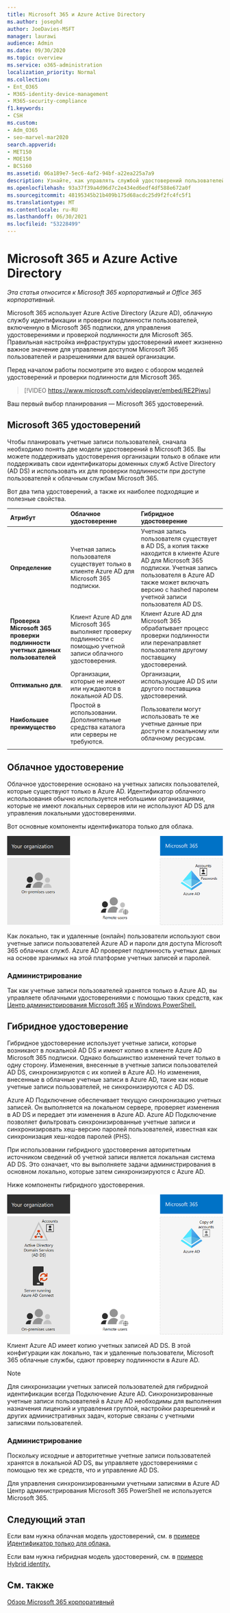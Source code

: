 ```yaml
---
title: Microsoft 365 и Azure Active Directory
ms.author: josephd
author: JoeDavies-MSFT
manager: laurawi
audience: Admin
ms.date: 09/30/2020
ms.topic: overview
ms.service: o365-administration
localization_priority: Normal
ms.collection:
- Ent_O365
- M365-identity-device-management
- M365-security-compliance
f1.keywords:
- CSH
ms.custom:
- Adm_O365
- seo-marvel-mar2020
search.appverid:
- MET150
- MOE150
- BCS160
ms.assetid: 06a189e7-5ec6-4af2-94bf-a22ea225a7a9
description: Узнайте, как управлять службой удостоверений пользователей Azure AD в Microsoft 365 с помощью облачных или гибридных моделей удостоверений.
ms.openlocfilehash: 93a37f39a4d96d7c2e434ed6edf4df588e672a0f
ms.sourcegitcommit: 48195345b21b409b175d68acdc25d9f2fc4fc5f1
ms.translationtype: MT
ms.contentlocale: ru-RU
ms.lasthandoff: 06/30/2021
ms.locfileid: "53228499"
---
```

# <a name="microsoft-365-identity-models-and-azure-active-directory"></a>Microsoft 365 и Azure Active Directory

*Эта статья относится к Microsoft 365 корпоративный и Office 365 корпоративный.*

Microsoft 365 использует Azure Active Directory (Azure AD), облачную службу идентификации и проверки подлинности пользователей, включенную в Microsoft 365 подписки, для управления удостоверениями и проверкой подлинности для Microsoft 365. Правильная настройка инфраструктуры удостоверений имеет жизненно важное значение для управления доступом Microsoft 365 пользователей и разрешениями для вашей организации.

Перед началом работы посмотрите это видео с обзором моделей удостоверений и проверки подлинности для Microsoft 365.

<p> </p>

> [!VIDEO https://www.microsoft.com/videoplayer/embed/RE2Pjwu]

Ваш первый выбор планирования — Microsoft 365 удостоверений.

## <a name="microsoft-365-identity-models"></a>Microsoft 365 удостоверений

Чтобы планировать учетные записи пользователей, сначала необходимо понять две модели удостоверений в Microsoft 365. Вы можете поддерживать удостоверения организации только в облаке или поддерживать свои идентификаторы доменных служб Active Directory (AD DS) и использовать их для проверки подлинности при доступе пользователей к облачным службам Microsoft 365.

Вот два типа удостоверений, а также их наиболее подходящие и полезные свойства.

| Атрибут | Облачное удостоверение | Гибридное удостоверение |
|:-------|:-----|:-----|
| **Определение** | Учетная запись пользователя существует только в клиенте Azure AD для Microsoft 365 подписки. | Учетная запись пользователя существует в AD DS, а копия также находится в клиенте Azure AD для Microsoft 365 подписки. Учетная запись пользователя в Azure AD также может включать версию с hashed паролем учетной записи пользователя AD DS. |
| **Проверка Microsoft 365 проверки подлинности учетных данных пользователей** | Клиент Azure AD для Microsoft 365 выполняет проверку подлинности с помощью учетной записи облачного удостоверения. | Клиент Azure AD для Microsoft 365 обрабатывает процесс проверки подлинности или перенаправляет пользователя другому поставщику удостоверений. |
| **Оптимально для**. | Организации, которые не имеют или нуждаются в локальной AD DS. | Организации, использующие AD DS или другого поставщика удостоверений. |
| **Наибольшее преимущество** | Простой в использовании. Дополнительные средства каталога или серверы не требуются. | Пользователи могут использовать те же учетные данные при доступе к локальному или облачному ресурсам. |
||||

## <a name="cloud-only-identity"></a>Облачное удостоверение

Облачное удостоверение основано на учетных записях пользователей, которые существуют только в Azure AD. Идентификатор облачного использования обычно используется небольшими организациями, которые не имеют локальных серверов или не используют AD DS для управления локальными удостоверениями.

Вот основные компоненты идентификатора только для облака.

![Основные компоненты идентификатора только для облака](../media/about-microsoft-365-identity/cloud-only-identity.png)

Как локально, так и удаленные (онлайн) пользователи используют свои учетные записи пользователей Azure AD и пароли для доступа Microsoft 365 облачных служб. Azure AD проверяет подлинность учетных данных на основе хранимых на этой платформе учетных записей и паролей.

### <a name="administration"></a>Администрирование
Так как учетные записи пользователей хранятся только в Azure AD, вы управляете облачными удостоверениями с помощью таких средств, как [Центр администрирования Microsoft 365](../admin/add-users/index.yml) [и Windows PowerShell.](manage-user-accounts-and-licenses-with-microsoft-365-powershell.md)

## <a name="hybrid-identity"></a>Гибридное удостоверение

Гибридное удостоверение использует учетные записи, которые возникают в локальной AD DS и имеют копию в клиенте Azure AD Microsoft 365 подписки. Однако большинство изменений течет только в одну сторону. Изменения, внесенные в учетные записи пользователей AD DS, синхронизируются с их копией в Azure AD. Но изменения, внесенные в облачные учетные записи в Azure AD, такие как новые учетные записи пользователей, не синхронизируются с AD DS.

Azure AD Подключение обеспечивает текущую синхронизацию учетных записей. Он выполняется на локальном сервере, проверяет изменения в AD DS и передает эти изменения в Azure AD. Azure AD Подключение позволяет фильтровать синхронизированные учетные записи и синхронизировать хеш-версию паролей пользователей, известная как синхронизация хеш-кодов паролей (PHS).

При использовании гибридного удостоверения авторитетным источником сведений об учетной записи является локальная система AD DS. Это означает, что вы выполняете задачи администрирования в основном локально, которые затем синхронизируются с Azure AD.

Ниже компоненты гибридного удостоверения.

![Компоненты гибридной идентификации](../media/about-microsoft-365-identity/hybrid-identity.png)

Клиент Azure AD имеет копию учетных записей AD DS. В этой конфигурации как локально, так и удаленные пользователи, Microsoft 365 облачные службы, сдают проверку подлинности в Azure AD.

> [!NOTE]
> Для синхронизации учетных записей пользователей для гибридной идентификации всегда Подключение Azure AD. Синхронизированные учетные записи пользователей в Azure AD необходимы для выполнения назначения лицензий и управления группой, настройки разрешений и других административных задач, которые связаны с учетными записями пользователей.

### <a name="administration"></a>Администрирование

Поскольку исходные и авторитетные учетные записи пользователей хранятся в локальной AD DS, вы управляете удостоверениями с помощью тех же средств, что и управление AD DS.

Для управления синхронизированными учетными записями в Azure AD Центр администрирования Microsoft 365 PowerShell не используется Microsoft 365.

## <a name="next-step"></a>Следующий этап

Если вам нужна облачная модель удостоверений, см. в [примере Идентификатор только для облака.](cloud-only-identities.md)

Если вам нужна гибридная модель удостоверений, см. в [примере Hybrid identity.](plan-for-directory-synchronization.md)

## <a name="see-also"></a>См. также

[Обзор Microsoft 365 корпоративный](microsoft-365-overview.md)
